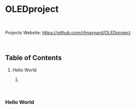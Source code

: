 OLEDproject
===========

 

Projects Website: https://github.com/rfmaynard/OLEDproject

 

Table of Contents
-----------------

1.  Hello World

    1.   

     

### Hello World

 

